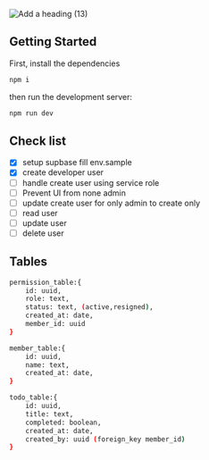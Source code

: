![Add a heading (13)](https://github.com/Chensokheng/next-supabase-dashboard/assets/52232579/8ffea2ac-0200-4bed-b87c-77d162d07b9e)


## Getting Started

First, install the dependencies

```bash
npm i
```
then run the development server:


```bash
npm run dev
```

## Check list
-   [x] setup supbase fill env.sample
-   [x] create developer user
-   [ ] handle create user using service role
-   [ ] Prevent UI from none admin
-   [ ] update create user for only admin to create only
-   [ ] read user
-   [ ] update user
-   [ ] delete user

## Tables

```sh
permission_table:{
    id: uuid,
    role: text,
    status: text, (active,resigned),
    created_at: date,
    member_id: uuid
}
```

```sh
member_table:{
    id: uuid,
    name: text,
    created_at: date,
}
```

```sh
todo_table:{
    id: uuid,
    title: text,
    completed: boolean,
    created_at: date,
    created_by: uuid (foreign_key member_id)
}
```
